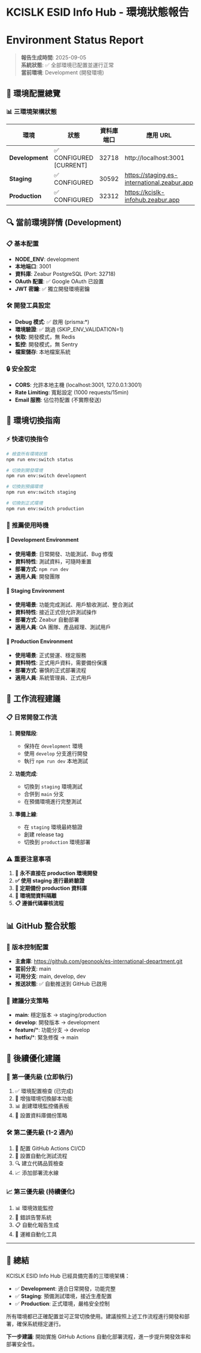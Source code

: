 # KCISLK ESID Info Hub - 環境狀態報告
# Environment Status Report

> **報告生成時間**: 2025-09-05  
> **系統狀態**: ✅ 全部環境已配置並運行正常  
> **當前環境**: Development (開發環境)

## 🌟 環境配置總覽

### 📊 **三環境架構狀態**

| 環境 | 狀態 | 資料庫端口 | 應用 URL | 分支對應 |
|------|------|------------|----------|----------|
| **Development** | ✅ CONFIGURED [CURRENT] | 32718 | http://localhost:3001 | develop |
| **Staging** | ✅ CONFIGURED | 30592 | https://staging.es-international.zeabur.app | main |
| **Production** | ✅ CONFIGURED | 32312 | https://kcislk-infohub.zeabur.app | main (tagged) |

## 🔍 當前環境詳情 (Development)

### 📋 **基本配置**
- **NODE_ENV**: development
- **本地端口**: 3001
- **資料庫**: Zeabur PostgreSQL (Port: 32718)
- **OAuth 配置**: ✅ Google OAuth 已設置
- **JWT 密鑰**: ✅ 獨立開發環境密鑰

### 🛠️ **開發工具設定**
- **Debug 模式**: ✅ 啟用 (prisma:*)
- **環境驗證**: ✅ 跳過 (SKIP_ENV_VALIDATION=1)
- **快取**: 開發模式，無 Redis
- **監控**: 開發模式，無 Sentry
- **檔案儲存**: 本地檔案系統

### 🔒 **安全設定**
- **CORS**: 允許本地主機 (localhost:3001, 127.0.0.1:3001)
- **Rate Limiting**: 寬鬆設定 (1000 requests/15min)
- **Email 服務**: 佔位符配置 (不實際發送)

## 🚀 環境切換指南

### ⚡ **快速切換指令**

```bash
# 檢查所有環境狀態
npm run env:switch status

# 切換到開發環境
npm run env:switch development

# 切換到預備環境
npm run env:switch staging

# 切換到正式環境  
npm run env:switch production
```

### 📅 **推薦使用時機**

#### 🔧 **Development Environment**
- **使用場景**: 日常開發、功能測試、Bug 修復
- **資料特性**: 測試資料，可隨時重置
- **部署方式**: `npm run dev`
- **適用人員**: 開發團隊

#### 🧪 **Staging Environment**
- **使用場景**: 功能完成測試、用戶驗收測試、整合測試
- **資料特性**: 接近正式但允許測試操作
- **部署方式**: Zeabur 自動部署
- **適用人員**: QA 團隊、產品經理、測試用戶

#### 🌟 **Production Environment**
- **使用場景**: 正式營運、穩定服務
- **資料特性**: 正式用戶資料，需要備份保護
- **部署方式**: 審慎的正式部署流程
- **適用人員**: 系統管理員、正式用戶

## 🔄 工作流程建議

### 📋 **日常開發工作流**

1. **開發階段**: 
   - 保持在 `development` 環境
   - 使用 `develop` 分支進行開發
   - 執行 `npm run dev` 本地測試

2. **功能完成**:
   - 切換到 `staging` 環境測試
   - 合併到 `main` 分支
   - 在預備環境進行完整測試

3. **準備上線**:
   - 在 `staging` 環境最終驗證
   - 創建 release tag
   - 切換到 `production` 環境部署

### ⚠️ **重要注意事項**

1. **🚫 永不直接在 production 環境開發**
2. **✅ 使用 staging 進行最終驗證**
3. **💾 定期備份 production 資料庫**
4. **🔐 環境間資料隔離**
5. **📋 遵循代碼審核流程**

## 📊 GitHub 整合狀態

### 🌳 **版本控制配置**
- **主倉庫**: https://github.com/geonook/es-international-department.git
- **當前分支**: main
- **可用分支**: main, develop, dev
- **推送狀態**: ✅ 自動推送到 GitHub 已啟用

### 🔄 **建議分支策略**
- **main**: 穩定版本 → staging/production
- **develop**: 開發版本 → development  
- **feature/***: 功能分支 → develop
- **hotfix/***: 緊急修復 → main

## 🎯 後續優化建議

### 🚀 **第一優先級 (立即執行)**
1. ✅ 環境配置檢查 (已完成)
2. 🔄 增強環境切換腳本功能
3. 📊 創建環境監控儀表板
4. 💾 設置資料庫備份策略

### 🛠️ **第二優先級 (1-2 週內)**
1. 🤖 配置 GitHub Actions CI/CD
2. 🧪 設置自動化測試流程
3. 🔍 建立代碼品質檢查
4. 📈 添加部署流水線

### 📈 **第三優先級 (持續優化)**
1. 📊 環境效能監控
2. 🚨 錯誤告警系統
3. 📋 自動化報告生成
4. 🔧 運維自動化工具

---

## 🎉 總結

KCISLK ESID Info Hub 已經具備完善的三環境架構：

- ✅ **Development**: 適合日常開發，功能完整
- ✅ **Staging**: 預備測試環境，接近生產配置  
- ✅ **Production**: 正式環境，嚴格安全控制

所有環境都已正確配置並可正常切換使用。建議按照上述工作流程進行開發和部署，確保系統穩定運行。

**下一步建議**: 開始實施 GitHub Actions 自動化部署流程，進一步提升開發效率和部署安全性。